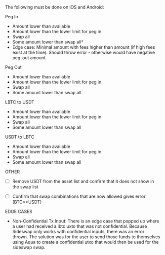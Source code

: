 The following must be done on iOS and Android:

Peg In
- Amount lower than available
- Amount lower than the lower limit for peg in
- Swap all
- Some amount lower than swap all†
- Edge case: Minimal amount with fees higher than amount (if high fees exist at the time). Should throw error - otherwise would have negative peg-out amount.

Peg Out
- Amount lower than available
- Amount lower than the lower limit for peg in
- Swap all
- Some amount lower than swap all

LBTC to USDT
- Amount lower than available
- Amount lower than the lower limit for peg in
- Swap all
- Some amount lower than swap all

USDT to LBTC
- Amount lower than available
- Amount lower than the lower limit for peg in
- Swap all
- Some amount lower than swap all

OTHER
- [ ] Remove USDT from the asset list and confirm that it does not show in the swap list

- [ ] Confirm that swap combinations that are now allowed gives error (BTC<>USDT)

EDGE CASES

- Non-Confidential Tx Input: There is an edge case that popped up where a user had received a lbtc uxto that was not confidential. Because Sideswap only works with confidential inputs, there was an error thrown. The solution was for the user to send those funds to themselves using Aqua to create a confidential utxo that would then be used for the sideswap swap.
